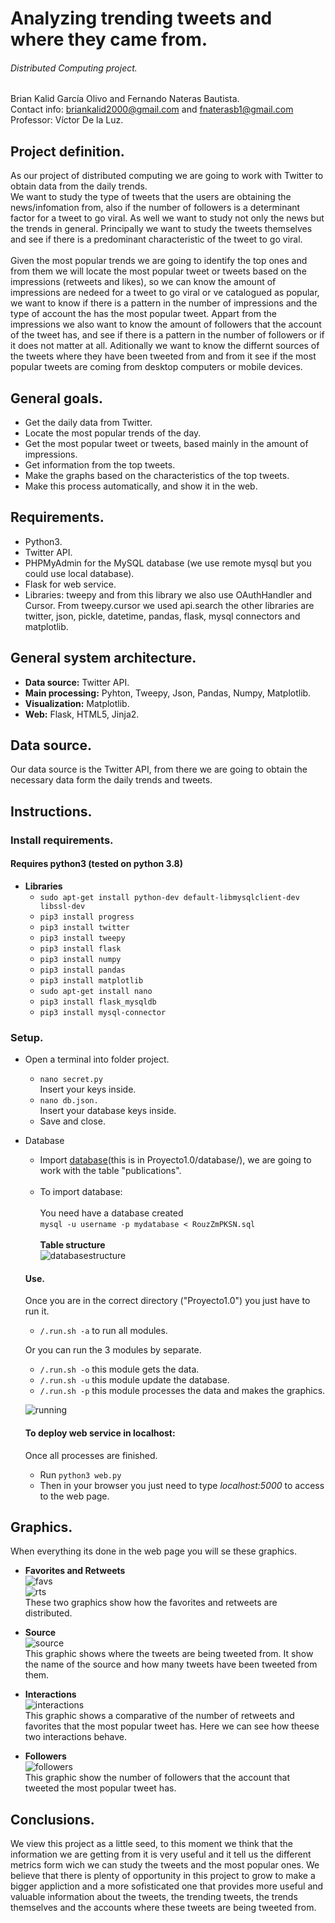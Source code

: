 # Analyzing trending tweets and where they came from.

###### Distributed Computing project.

Brian Kalid García Olivo and Fernando Nateras Bautista.<br/>
Contact info: briankalid2000@gmail.com and fnaterasb1@gmail.com<br/>
Professor: Víctor De la Luz.

## Project definition.
As our project of distributed computing we are going to work with Twitter to obtain data from the daily trends.<br/>
We want to study the type of tweets that the users are obtaining the news/infomation from, also if the number of followers is a determinant factor for a tweet to go viral. As well we want to study not only the news but the trends in general. Principally we want to study the tweets themselves and see if there is a predominant characteristic of the tweet to go viral.
<br/><br/>
Given the most popular trends we are going to identify the top ones and from them we will locate the most popular tweet or tweets based on the impressions (retweets and likes), so we can know the amount of impressions are nedeed for a tweet to go viral or ve catalogued as popular, we want to know if there is a pattern in the number of impressions and the type of account the has the most popular tweet. Appart from the impressions we also want to know the amount of followers that the account of the tweet has, and see if there is a pattern in the number of followers or if it does not matter at all. Aditionally we want to know the differnt sources of the tweets where they have been tweeted from and from it see if the most popular tweets are coming from desktop computers or mobile devices.<br/>

## General goals.
  - Get the daily data from Twitter.
  - Locate the most popular trends of the day.
  - Get the most popular tweet or tweets, based mainly in the amount of impressions.
  - Get information from the top tweets.
  - Make the graphs based on the characteristics of the top tweets. 
  - Make this process automatically, and show it in the web.
  
## Requirements.
  - Python3.
  - Twitter API.
  - PHPMyAdmin for the MySQL database (we use remote mysql but you could use local database).
  - Flask for web service.
  - Libraries: tweepy and from this library we also use OAuthHandler and Cursor. From tweepy.cursor we used api.search the other libraries are twitter, json, pickle, datetime, pandas, flask, mysql connectors and matplotlib.
  
## General system architecture.
- **Data source:** Twitter API.
- **Main processing:** Pyhton, Tweepy, Json, Pandas, Numpy, Matplotlib.
- **Visualization:** Matplotlib.
- **Web:** Flask, HTML5, Jinja2.

## Data source.
Our data source is the Twitter API, from there we are going to obtain the necessary data form the daily trends and tweets.

## Instructions.
### Install requirements.
#### Requires python3 (tested on python 3.8)
- **Libraries**
  -  `sudo apt-get install python-dev default-libmysqlclient-dev libssl-dev`
  -  `pip3 install progress`
  -  `pip3 install twitter`
  -  `pip3 install tweepy`
  -  `pip3 install flask`
  -  `pip3 install numpy`
  -  `pip3 install pandas`
  -  `pip3 install matplotlib`
  -  `sudo apt-get install nano`
  -  `pip3 install flask_mysqldb`
  -  `pip3 install mysql-connector`
### Setup.
- Open a terminal into folder project.
  -  `nano secret.py`<br/>
    Insert your keys inside.
  -  `nano db.json.`<br/>
    Insert your database keys inside.
  -  Save and close.
- Database
  - Import [database](Proyecto1.0/database/)(this is in Proyecto1.0/database/), we are going to work with the table "publications".<br/><br>
  - To import database:<br><br>
  You need have a database created<br>
  `mysql -u username -p mydatabase < RouzZmPKSN.sql`<br><br>
  **Table structure**<br/>
  ![databasestructure](Resources/db.JPG)
  #### Use.
  Once you are in the correct directory ("Proyecto1.0") you just have to run it.
  - `/.run.sh -a` to run all modules.<br/>

  Or you can run the 3 modules by separate.
  - `/.run.sh -o` this module gets the data.
  - `/.run.sh -u` this module update the database.
  - `/.run.sh -p` this module processes the data and makes the graphics.


  ![running](Resources/time.png)
  
  #### To deploy web service in localhost:
  Once all processes are finished.
    -  Run `python3 web.py`
    -  Then in your browser you just need to type *localhost:5000* to access to the web page.
## Graphics.
When everything its done in the web page you will se these graphics.<br/>
 - **Favorites and Retweets**<br/>
![favs](Resources/fav.png)<br/>
![rts](Resources/retweets.png)<br/>
These two graphics show how the favorites and retweets are distributed.

 - **Source**<br/>
 ![source](Resources/source.JPG)<br/>
 This graphic shows where the tweets are being tweeted from. It show the name of the source and how many tweets have been tweeted from them.
 - **Interactions**<br/>
![interactions](Resources/interactions.JPG)<br/>
This graphic shows a comparative of the number of retweets and favorites that the most popular tweet has. Here we can see how theese two interactions behave.
 - **Followers**<br/>
![followers](Resources/follow.JPG)<br/>
This graphic show the number of followers that the account that tweeted the most popular tweet has.

## Conclusions.
We view this project as a little seed, to this moment we think that the information we are getting from it is very useful and it tell us the different metrics form wich we can study the tweets and the most popular ones. We believe that there is plenty of opportunity in this project to grow to make a bigger appliction and a more sofisticated one that provides more useful and valuable information about the tweets, the trending tweets, the trends themselves and the accounts where these tweets are being tweeted from.
